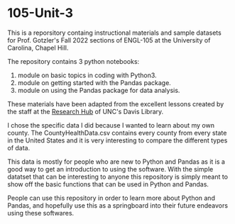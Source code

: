 # 105-Unit-3
This is a reporsitory containg instructional materials and sample datasets for Prof. Gotzler's Fall 2022 sections of ENGL-105 at the University of Carolina, Chapel Hill.

The repository contains 3 python notebooks: 
1. module on basic topics in coding with Python3.
2. module on getting started with the Pandas package.
3. module on using the Pandas package for data analysis.

These materials have been adapted from the excellent lessons created by the staff at the [Research Hub](https://library.unc.edu/data/) of UNC's Davis Library.

I chose the specific data I did because I wanted to learn about my own county. The CountyHealthData.csv contains every county from every state in the United States and it is very interesting to compare the different types of data.

This data is mostly for people who are new to Python and Pandas as it is a good way to get an introduction to using the software. With the simple datatset that can be interesting to anyone this repository is simply meant to show off the basic functions that can be used in Python and Pandas.

People can use this repository in order to learn more about Python and Pandas, and hopefully use this as a springboard into their future endeavors using these softwares.
 
